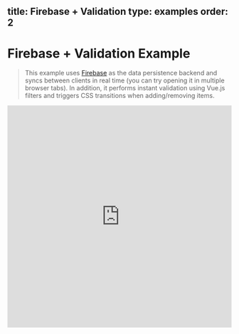 title: Firebase + Validation
type: examples
order: 2
---

# Firebase + Validation Example

> This example uses [Firebase](https://www.firebase.com/) as the data persistence backend and syncs between clients in real time (you can try opening it in multiple browser tabs). In addition, it performs instant validation using Vue.js filters and triggers CSS transitions when adding/removing items.

<iframe width="100%" height="500" src="http://jsfiddle.net/yyx990803/2EN3Z/embedded/result,html,js,css" allowfullscreen="allowfullscreen" frameborder="0"></iframe>